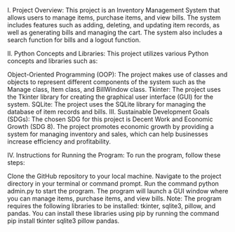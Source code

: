I. Project Overview: This project is an Inventory Management System that allows users to manage items, purchase items, and view bills. The system includes features such as adding, deleting, and updating item records, as well as generating bills and managing the cart. The system also includes a search function for bills and a logout function.

II. Python Concepts and Libraries: This project utilizes various Python concepts and libraries such as:

Object-Oriented Programming (OOP): The project makes use of classes and objects to represent different components of the system such as the Manage class, Item class, and BillWindow class.
Tkinter: The project uses the Tkinter library for creating the graphical user interface (GUI) for the system.
SQLite: The project uses the SQLite library for managing the database of item records and bills.
III. Sustainable Development Goals (SDGs): The chosen SDG for this project is Decent Work and Economic Growth (SDG 8). The project promotes economic growth by providing a system for managing inventory and sales, which can help businesses increase efficiency and profitability.

IV. Instructions for Running the Program: To run the program, follow these steps:

Clone the GitHub repository to your local machine.
Navigate to the project directory in your terminal or command prompt.
Run the command python admin.py to start the program.
The program will launch a GUI window where you can manage items, purchase items, and view bills.
Note: The program requires the following libraries to be installed: tkinter, sqlite3, pillow, and pandas. You can install these libraries using pip by running the command pip install tkinter sqlite3 pillow pandas.
